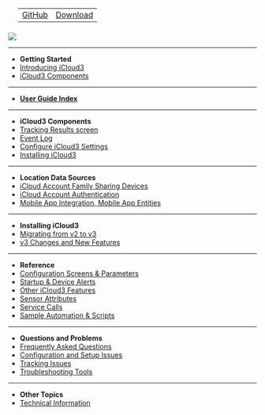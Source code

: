 <nav>
  <table style="padding: 10px 0px 5px 20px;">
    <tr>
      <td>
        <a href="https://github.com/gcobb321/icloud3_v3" class="button-base">GitHub</a>
      </td>
      <td>
        <a href="https://github.com/gcobb321/icloud3_v3/releases" class="button-base">Download</a>
      </td>
    </tr>
  </table>
</nav>
<a href="https://www.buymeacoffee.com/gcobb321" target="_blank"><img src="images/buymeacoffee-sidebar-button.png"/></a>

------
- **Getting Started**
- [ Introducing iCloud3](chapters/0.1-introduction.md)
- [iCloud3 Components](chapters/0.2-icloud3-components.md)

------
- [**User Guide Index**](chapters/0.3-index.md)

-----
- **iCloud3 Components**
- [ Tracking Results screen](chapters/1.1-tracking-results-screen.md)
- [ Event Log](chapters/1.2-event-log.md)
- [ Configure iCloud3 Settings](chapters/1.3-configure-settings.md)
- [Installing iCloud3](chapters/3.2-installing-and-configuring.md)

------
- **Location Data Sources**
- [ iCloud Account Family Sharing Devices](chapters/2.1-icloud-account.md)
- [ iCloud Account Authentication](chapters/2.2-apple-id-verification.md)
- [ Mobile App Integration, Mobile App Entities](chapters/2.3-mobile-app.md)

------
- **Installing iCloud3**
- [ Migrating from v2 to v3](chapters/3.1-migrating-v2-to-v3.md)
- [ v3 Changes and New Features](chapters/9.2-change-log-v3.md)


------
- **Reference**
- [ Configuration Screens & Parameters](chapters/7.1-config-parms.md)
- [Startup & Device Alerts](chapters/7.6-alerts.md)
- [ Other iCloud3 Features](chapters/7.2-other-topics.md)
- [ Sensor Attributes](chapters/7.3-attributes.md)
- [ Service Calls](chapters/7.4-service-calls.md)
- [ Sample Automation & Scripts](chapters/7.5-sample-automation-scripts.md)
  
------
- **Questions and Problems**
- [ Frequently Asked Questions](chapters/8.1-freq-asked-questions.md)
- [ Configuration and Setup Issues](chapters/8.2-configuration-setup-issues.md)
- [ Tracking Issues](chapters/8.3-tracking-issues.md)
- [ Troubleshooting Tools](chapters/8.4-troubleshooting-tools.md)
  
------
- **Other Topics**
- [Technical Information](chapters/9.1-tech-info.md)

